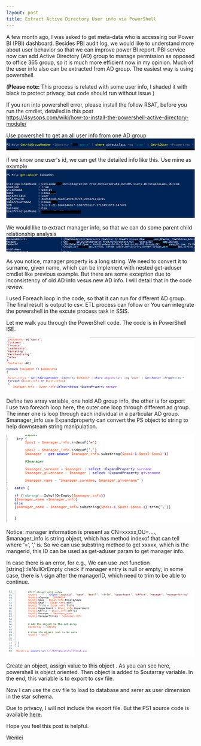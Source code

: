 ```yaml
---
layout: post
title: Extract Active Directory User info via PowerShell 
---
```


A few month ago, I was asked to get meta-data who is accessing our Power BI (PBI) dashboard.  Besides PBI audit log, we would like to understand more about user behavior so that we can improve power BI report. PBI service now can add Active Directory (AD) group to manage permission as opposed to office 365 group, so it is much more efficient now in my opinion. Much of the user info also can be extracted from AD group. The easiest way is using powershell.   

(**Please note:** This process is related with some user info, I shaded it with black to protect privacy, but code should run without issue )  

If you run into powershell error, please install the follow RSAT, before you run the cmdlet, detailed in this post  
<https://4sysops.com/wiki/how-to-install-the-powershell-active-directory-module/>

Use powershell to get an all user info from one  AD group  
<img src="/images/blog26/get-adgroup.png">   

if we know one user's id, we can get the detailed info like this. Use mine as example  
<img src="/images/blog26/get-aduser.png">  

We would like to extract manager info, so that we can do some parent child relationship analysis
<img src="/images/blog26/manager2.png">  

As you notice, manager property is a long string.  We need to convert it to surname, given name, which can be implement with nested get-aduser cmdlet like previous example.  But there are some exception due to inconsistency of old AD info vesus new AD info. I will detail that in the code review.  

I used Foreach loop in the code, so that it can run for different AD group.  The final result is output to csv. ETL process can follow or You can integrate the powershell in the excute process task in SSIS.  

Let me walk you through the PowerShell code. The code is in PowerShell ISE.  

<img src="/images/blog26/array_variable.PNG">  

Define two array variable, one hold AD group info, the other is for export   
I use two foreach loop here, the outer one loop through different ad group. The inner one is loop through each individual in a particular AD group.  
$manager_info use Expandproperty can convert the PS object to string to help downsteam string manipulation.

<img src="/images/blog26/try_catch.PNG">  

Notice: manager information is present as CN=xxxxx,OU=....,   $manager_info is string object, which has method indexof that can tell where ‘=’, ‘,’ is.  So we can use substring method to get xxxxx, which is the mangerid, this ID can be used as get-aduser param to get manager info. 

In case there is an error, for e.g., We can use .net function  [string]::IsNullOrEmpty  check if manager entry is null or empty; in some case, there is \ sign after the managerID, which need to trim to be able to continue.  

<img src="/images/blog26/export.PNG">  

Create an object, assign value to this object .  As you can see here, powershell is object oriented.  Then object is added to $outarray variable. In the end, this variable is to export to csv file.  

Now I can use the csv file to load to database and serer as user dimension in the star schema.  

Due to privacy, I will not include the export file. But the PS1 source code is available <a href="/Files/ad_group.zip">here</a>.

Hope you feel this post is helpful.

Wenlei
